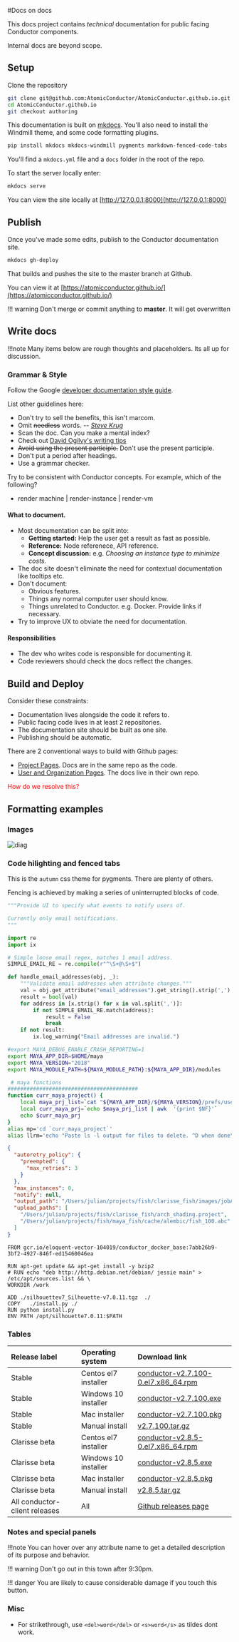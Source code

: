 #Docs on docs

This docs project contains _technical_ documentation for public facing Conductor components. 

Internal docs are beyond scope.

## Setup

Clone the repository

``` bash
git clone git@github.com:AtomicConductor/AtomicConductor.github.io.git
cd AtomicConductor.github.io
git checkout authoring
```
This documentation is built on [mkdocs][2].
You'll also need to install the Windmill theme, and some code formatting plugins.

``` bash
pip install mkdocs mkdocs-windmill pygments markdown-fenced-code-tabs
```

You'll find a `mkdocs.yml` file and a `docs` folder in the root of the repo.

To start the server locally enter:
``` bash 
mkdocs serve
```

You can view the site locally at [http://127.0.0.1:8000](http://127.0.0.1:8000)

 
## Publish

Once you've made some edits, publish to the Conductor documentation site.

``` bash
mkdocs gh-deploy
``` 

That builds and pushes the site to the master branch at Github.

You can view it at [https://atomicconductor.github.io/](https://atomicconductor.github.io/)

!!! warning
    Don't merge or commit anything to **master**. It will get overwritten

## Write docs

!!!note
    Many items below are rough thoughts and placeholders. Its all up for discussion.

### Grammar & Style

Follow the Google [developer documentation style guide][3].

List other guidelines here:

  * Don't try to sell the benefits, this isn't marcom.
  * Omit <del>needless</del> words. -- <cite>[Steve Krug][1]</cite>
  * Scan the doc. Can you make a mental index?
  * Check out [David Ogilvy's writing tips](https://www.ragan.com/8-timeless-writing-tips-from-david-ogilvy/)
  *  <s>Avoid using the present participle.</s> Don't use the present participle.
  * Don't put a period after headings.
  * Use a grammar checker. 

Try to be consistent with Conductor concepts. For example, which of the following?

* render machine | render-instance | render-vm 

#### What to document.

* Most documentation can be split into: 
    - **Getting started:** Help the user get a result as fast as possible.
    - **Reference:** Node referenece, API reference.
    - **Concept discussion:** e.g. _Choosing an instance type to minimize costs._ 
* The doc site doesn't eliminate the need for contextual documentation like tooltips etc.
* Don't document:
    * Obvious features.
    * Things any normal computer user should know.
    * Things unrelated to Conductor. e.g. Docker. Provide links if necessary.
* Try to improve UX to obviate the need for documentation. 

#### Responsibilities

* The dev who writes code is responsible for documenting it.
* Code reviewers should check the docs reflect the changes.

## Build and Deploy

Consider these constraints:

* Documentation lives alongside the code it refers to.
* Public facing code lives in at least 2 repositories.
* The documentation site should be built as one site.
* Publishing should be automatic.

There are 2 conventional ways to build with Github pages:

* [Project Pages][5]. Docs are in the same repo as the code.
* [User and Organization Pages][6]. The docs live in their own repo.

 <span style="color:red">How do we resolve this?</span>

## Formatting examples

### Images 


![diag][diag]
 

### Code hilighting and fenced tabs 

This is the `autumn` css theme for pygments. There are plenty of others.

Fencing is achieved by making a series of uninterrupted blocks of code.


```python
"""Provide UI to specify what events to notify users of.

Currently only email notifications.
"""

import re
import ix

# Simple loose email regex, matches 1 email address.
SIMPLE_EMAIL_RE = re.compile(r"^\S+@\S+$")

def handle_email_addresses(obj, _):
    """Validate email addresses when attribute changes."""
    val = obj.get_attribute("email_addresses").get_string().strip(',').strip()
    result = bool(val)
    for address in [x.strip() for x in val.split(',')]:
        if not SIMPLE_EMAIL_RE.match(address):
            result = False
            break
    if not result:
        ix.log_warning("Email addresses are invalid.")

```

```bash
#export MAYA_DEBUG_ENABLE_CRASH_REPORTING=1
export MAYA_APP_DIR=$HOME/maya
export MAYA_VERSION="2018"
export MAYA_MODULE_PATH=${MAYA_MODULE_PATH}:${MAYA_APP_DIR}/modules

 # maya functions
#########################################
function curr_maya_project() {
    local maya_prj_list=`cat "${MAYA_APP_DIR}/${MAYA_VERSION}/prefs/userPrefs.mel" | grep RecentProjectsList |sed "s/\"//g"`
    local curr_maya_prj=`echo $maya_prj_list | awk  '{print $NF}'` 
    echo $curr_maya_prj
}
alias mp='cd `curr_maya_project`'
alias llrm='echo "Paste ls -l output for files to delete. ^D when done"; \rm -rf `awk '\''{print $9}'\''`' # remove by pasting from long list output
```

```json
{
  "autoretry_policy": {
    "preempted": {
      "max_retries": 3
    }
  },
  "max_instances": 0,
  "notify": null,
  "output_path": "/Users/julian/projects/fish/clarisse_fish/images/jobA",
  "upload_paths": [
    "/Users/julian/projects/fish/clarisse_fish/arch_shading.project",
    "/Users/julian/projects/fish/maya_fish/cache/alembic/fish_100.abc"
  ]
}
```

```docker
FROM gcr.io/eloquent-vector-104019/conductor_docker_base:7abb26b9-3bf2-4927-846f-ed15460046ea

RUN apt-get update && apt-get install -y bzip2
# RUN echo "deb http://http.debian.net/debian/ jessie main" >   /etc/apt/sources.list && \
WORKDIR /work

ADD ./silhouettev7_Silhouette-v7.0.11.tgz  ./
COPY   ./install.py ./
RUN python install.py
ENV PATH /opt/silhouette7.0.11:$PATH
```
 


### Tables


|Release label  |  Operating system| Download link | 
|:------------|:-------------|:-------------|
|Stable |Centos el7 installer|  [conductor-v2.7.100-0.el7.x86_64.rpm](https://github.com/AtomicConductor/conductor_client/releases/download/v2.7.100/conductor-v2.7.100-0.el7.x86_64.rpm) |
|Stable |Windows 10 installer|  [conductor-v2.7.100.exe](https://github.com/AtomicConductor/conductor_client/releases/download/v2.7.100/conductor-v2.7.100.exe) |
|Stable |Mac installer|  [conductor-v2.7.100.pkg](https://github.com/AtomicConductor/conductor_client/releases/download/v2.7.100/conductor-v2.7.100.pkg) |
|Stable |Manual install|  [v2.7.100.tar.gz](https://github.com/AtomicConductor/conductor_client/archive/v2.7.100.tar.gz) |
|Clarisse beta |Centos el7 installer|  [conductor-v2.8.5-0.el7.x86_64.rpm](https://github.com/AtomicConductor/conductor_client/releases/download/v2.8.5/conductor-v2.8.5-0.el7.x86_64.rpm) |
|Clarisse beta |Windows 10 installer|  [conductor-v2.8.5.exe](https://github.com/AtomicConductor/conductor_client/releases/download/v2.8.5/conductor-v2.8.5.exe) |
|Clarisse beta |Mac installer|  [conductor-v2.8.5.pkg](https://github.com/AtomicConductor/conductor_client/releases/download/v2.8.5/conductor-v2.8.5.pkg) |
|Clarisse beta |Manual install|  [v2.8.5.tar.gz](https://github.com/AtomicConductor/conductor_client/archive/v2.8.5.tar.gz) |
|All conductor-client releases|All|  [Github releases page](https://github.com/AtomicConductor/conductor_client/releases) |


### Notes and special panels

!!!note
    You can hover over any attribute name to get a detailed description of its purpose and behavior.

!!! warning
    Don't go out in this town after 9:30pm.

!!! danger
    You are likely to cause considerable damage if you touch this button.

 
### Misc

* For strikethrough, use `<del>word</del>` or `<s>word</s>` as tildes dont work.
 

[1]:https://www.amazon.com/Dont-Make-Think-Revisited-Usability/dp/0321965515/ref=dp_ob_title_bk
[2]:https://www.mkdocs.org/
[3]:https://developers.google.com/style/highlights
[4]:https://atomicconductor.github.io/conductor_client/
[5]:https://help.github.com/articles/user-organization-and-project-pages/#project-pages-sites
[6]:https://help.github.com/articles/user-organization-and-project-pages/#user-and-organization-pages-sites

[diag]: image/diag.png
